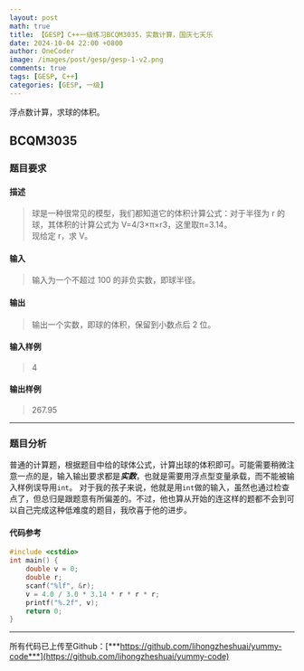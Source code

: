 ```yaml
---
layout: post
math: true
title: 【GESP】C++一级练习BCQM3035，实数计算，国庆七天乐
date: 2024-10-04 22:00 +0800
author: OneCoder
image: /images/post/gesp/gesp-1-v2.png
comments: true
tags: [GESP, C++]
categories: [GESP, 一级]
---
```

浮点数计算，求球的体积。

<!--more-->

## BCQM3035

### 题目要求

#### 描述

>球是一种很常见的模型，我们都知道它的体积计算公式：对于半径为 r 的球，其体积的计算公式为 V=4/3×π×r3，这里取π=3.14。  
>现给定 r，求 V。

#### 输入

>输入为一个不超过 100 的非负实数，即球半径。

#### 输出

>输出一个实数，即球的体积，保留到小数点后 2 位。

#### 输入样例

>4

#### 输出样例

>267.95

---

### 题目分析

普通的计算题，根据题目中给的球体公式，计算出球的体积即可。可能需要稍微注意一点的是，输入输出要求都是***实数***，也就是需要用浮点型变量承载，而不能被输入样例误导用`int`。
对于我的孩子来说，他就是用`int`做的输入，虽然也通过检查点了，但总归是跟题意有所偏差的。不过，他也算从开始的连这样的题都不会到可以自己完成这种低难度的题目，我欣喜于他的进步。

#### 代码参考

```cpp
#include <cstdio>
int main() {
    double v = 0;
    double r;
    scanf("%lf", &r);
    v = 4.0 / 3.0 * 3.14 * r * r * r;
    printf("%.2f", v);
    return 0;
}
```

---

所有代码已上传至Github：[***https://github.com/lihongzheshuai/yummy-code***](https://github.com/lihongzheshuai/yummy-code)
